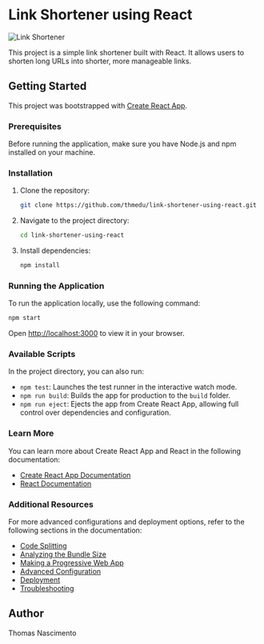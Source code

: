 # Link Shortener using React

![Link Shortener](https://github.com/thmedu/link-shortener-using-react/assets/141462806/181866a2-eca0-4ea6-9fce-9b4c8119afa5)

This project is a simple link shortener built with React. It allows users to shorten long URLs into shorter, more manageable links.

## Getting Started

This project was bootstrapped with [Create React App](https://github.com/facebook/create-react-app).

### Prerequisites

Before running the application, make sure you have Node.js and npm installed on your machine.

### Installation

1. Clone the repository:
   ```bash
   git clone https://github.com/thmedu/link-shortener-using-react.git
   ```

2. Navigate to the project directory:
   ```bash
   cd link-shortener-using-react
   ```

3. Install dependencies:
   ```bash
   npm install
   ```

### Running the Application

To run the application locally, use the following command:
```bash
npm start
```
Open [http://localhost:3000](http://localhost:3000) to view it in your browser.

### Available Scripts

In the project directory, you can also run:

- `npm test`: Launches the test runner in the interactive watch mode.
- `npm run build`: Builds the app for production to the `build` folder.
- `npm run eject`: Ejects the app from Create React App, allowing full control over dependencies and configuration.

### Learn More

You can learn more about Create React App and React in the following documentation:

- [Create React App Documentation](https://facebook.github.io/create-react-app/docs/getting-started)
- [React Documentation](https://reactjs.org/)

### Additional Resources

For more advanced configurations and deployment options, refer to the following sections in the documentation:

- [Code Splitting](https://facebook.github.io/create-react-app/docs/code-splitting)
- [Analyzing the Bundle Size](https://facebook.github.io/create-react-app/docs/analyzing-the-bundle-size)
- [Making a Progressive Web App](https://facebook.github.io/create-react-app/docs/making-a-progressive-web-app)
- [Advanced Configuration](https://facebook.github.io/create-react-app/docs/advanced-configuration)
- [Deployment](https://facebook.github.io/create-react-app/docs/deployment)
- [Troubleshooting](https://facebook.github.io/create-react-app/docs/troubleshooting#npm-run-build-fails-to-minify)

## Author

Thomas Nascimento
